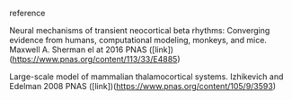 reference

Neural mechanisms of transient neocortical beta rhythms: Converging evidence from humans, computational modeling, monkeys, and mice. Maxwell A. Sherman el at 2016 PNAS ([link])(https://www.pnas.org/content/113/33/E4885)
 
Large-scale model of mammalian thalamocortical systems. Izhikevich and Edelman 2008 PNAS  ([link])(https://www.pnas.org/content/105/9/3593)
